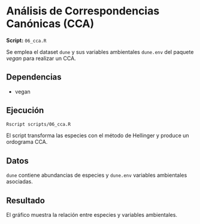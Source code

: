# Análisis de Correspondencias Canónicas (CCA)

**Script:** `06_cca.R`

Se emplea el dataset `dune` y sus variables ambientales `dune.env` del paquete *vegan* para realizar un CCA.

## Dependencias
- vegan

## Ejecución
```bash
Rscript scripts/06_cca.R
```
El script transforma las especies con el método de Hellinger y produce un ordograma CCA.

## Datos
`dune` contiene abundancias de especies y `dune.env` variables ambientales asociadas.

## Resultado
El gráfico muestra la relación entre especies y variables ambientales.
